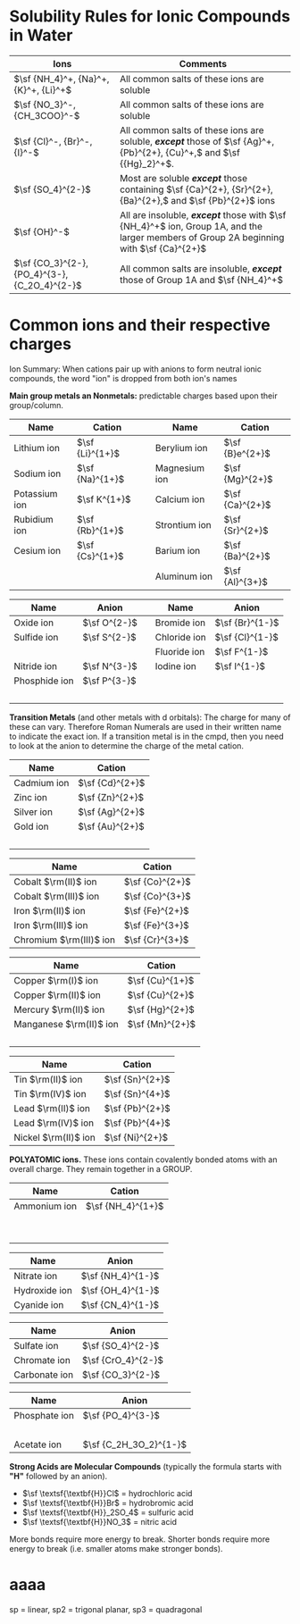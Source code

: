 # Solubility Rules for Ionic Compounds in Water

| **Ions**                                      | **Comments**                                                                                                                               |
| --------------------------------------------- | ------------------------------------------------------------------------------------------------------------------------------------------ |
| $\sf {NH_4}^+, {Na}^+, {K}^+, {Li}^+$         | All common salts of these ions are soluble                                                                                                 |
| $\sf {NO_3}^-, {CH_3COO}^-$                   | All common salts of these ions are soluble                                                                                                 |
| $\sf {Cl}^-, {Br}^-, {I}^-$                   | All common salts of these ions are soluble, **_except_** those of $\sf {Ag}^+, {Pb}^{2+}, {Cu}^+,$ and $\sf {{Hg}_2}^+$.                   |
| $\sf {SO_4}^{2-}$                             | Most are soluble **_except_** those containing $\sf {Ca}^{2+}, {Sr}^{2+}, {Ba}^{2+},$ and $\sf {Pb}^{2+}$ ions                             |
| $\sf {OH}^-$                                  | All are insoluble, **_except_** those with $\sf {NH_4}^+$ ion, Group 1A, and the larger members of Group 2A beginning with $\sf {Ca}^{2+}$ |
| $\sf {CO_3}^{2-}, {PO_4}^{3-}, {C_2O_4}^{2-}$ | All common salts are insoluble, **_except_** those of Group 1A and $\sf {NH_4}^+$                                                          |

# Common ions and their respective charges

Ion Summary: When cations pair up with anions to form neutral ionic compounds, the word "ion" is dropped from both ion's names

**Main group metals an Nonmetals:** predictable charges based upon their group/column.

| **Name**      | **Cation**      |     | **Name**      | **Cation**      |
| ------------- | --------------- | --- | ------------- | --------------- |
| Lithium ion   | $\sf {Li}^{1+}$ |     | Berylium ion  | $\sf {B}e^{2+}$ |
| Sodium ion    | $\sf {Na}^{1+}$ |     | Magnesium ion | $\sf {Mg}^{2+}$ |
| Potassium ion | $\sf K^{1+}$    |     | Calcium ion   | $\sf {Ca}^{2+}$ |
| Rubidium ion  | $\sf {Rb}^{1+}$ |     | Strontium ion | $\sf {Sr}^{2+}$ |
| Cesium ion    | $\sf {Cs}^{1+}$ |     | Barium ion    | $\sf {Ba}^{2+}$ |
| &nbsp;        |                 |     | Aluminum ion  | $\sf {Al}^{3+}$ |

| **Name**      | **Anion**    |     | **Name**     | **Anion**       |
| ------------- | ------------ | --- | ------------ | --------------- |
| Oxide ion     | $\sf O^{2-}$ |     | Bromide ion  | $\sf {Br}^{1-}$ |
| Sulfide ion   | $\sf S^{2-}$ |     | Chloride ion | $\sf {Cl}^{1-}$ |
| &nbsp;        |              |     | Fluoride ion | $\sf F^{1-}$    |
| Nitride ion   | $\sf N^{3-}$ |     | Iodine ion   | $\sf I^{1-}$    |
| Phosphide ion | $\sf P^{3-}$ |     | &nbsp;       |                 |
| &nbsp;        |              |     | &nbsp;       |                 |

**Transition Metals** (and other metals with d orbitals): The charge for many of these can vary. Therefore Roman Numerals are used in their written name to indicate the exact ion. If a transition metal is in the cmpd, then you need to look at the anion to determine the charge of the metal cation.

| **Name**    | **Cation**      |
| ----------- | --------------- |
| Cadmium ion | $\sf {Cd}^{2+}$ |
| Zinc ion    | $\sf {Zn}^{2+}$ |
| Silver ion  | $\sf {Ag}^{2+}$ |
| Gold ion    | $\sf {Au}^{2+}$ |
| &nbsp;      |                 |

| **Name**                | **Cation**      |
| ----------------------- | --------------- |
| Cobalt $\rm(II)$ ion    | $\sf {Co}^{2+}$ |
| Cobalt $\rm(III)$ ion   | $\sf {Co}^{3+}$ |
| Iron $\rm(II)$ ion      | $\sf {Fe}^{2+}$ |
| Iron $\rm(III)$ ion     | $\sf {Fe}^{3+}$ |
| Chromium $\rm(III)$ ion | $\sf {Cr}^{3+}$ |

| **Name**                | **Cation**      |
| ----------------------- | --------------- |
| Copper $\rm(I)$ ion     | $\sf {Cu}^{1+}$ |
| Copper $\rm(II)$ ion    | $\sf {Cu}^{2+}$ |
| Mercury $\rm(II)$ ion   | $\sf {Hg}^{2+}$ |
| Manganese $\rm(II)$ ion | $\sf {Mn}^{2+}$ |
| &nbsp;                  |                 |

| **Name**             | **Cation**      |
| -------------------- | --------------- |
| Tin $\rm(II)$ ion    | $\sf {Sn}^{2+}$ |
| Tin $\rm(IV)$ ion    | $\sf {Sn}^{4+}$ |
| Lead $\rm(II)$ ion   | $\sf {Pb}^{2+}$ |
| Lead $\rm(IV)$ ion   | $\sf {Pb}^{4+}$ |
| Nickel $\rm(II)$ ion | $\sf {Ni}^{2+}$ |

**POLYATOMIC ions.** These ions contain covalently bonded atoms with an overall charge. They remain together in a GROUP.

| **Name**     | **Cation**        |
| ------------ | ----------------- |
| Ammonium ion | $\sf {NH_4}^{1+}$ |
| &nbsp;       |                   |
| &nbsp;       |                   |

| **Name**      | **Anion**         |
| ------------- | ----------------- |
| Nitrate ion   | $\sf {NH_4}^{1-}$ |
| Hydroxide ion | $\sf {OH_4}^{1-}$ |
| Cyanide ion   | $\sf {CN_4}^{1-}$ |

| **Name**      | **Anion**          |
| ------------- | ------------------ |
| Sulfate ion   | $\sf {SO_4}^{2-}$  |
| Chromate ion  | $\sf {CrO_4}^{2-}$ |
| Carbonate ion | $\sf {CO_3}^{2-}$  |

| **Name**      | **Anion**              |
| ------------- | ---------------------- |
| Phosphate ion | $\sf {PO_4}^{3-}$      |
| &nbsp;        |                        |
| Acetate ion   | $\sf {C_2H_3O_2}^{1-}$ |

**Strong Acids are Molecular Compounds** (typically the formula starts with **"H"** followed by an anion).

- $\sf \textsf{\textbf{H}}Cl$ = hydrochloric acid
- $\sf \textsf{\textbf{H}}Br$ = hydrobromic acid
- $\sf \textsf{\textbf{H}}_2SO_4$ = sulfuric acid
- $\sf \textsf{\textbf{H}}NO_3$ = nitric acid

More bonds require more energy to break. Shorter bonds require more energy to break (i.e. smaller atoms make stronger bonds).


# aaaa

sp = linear, sp2 = trigonal planar, sp3 = quadragonal